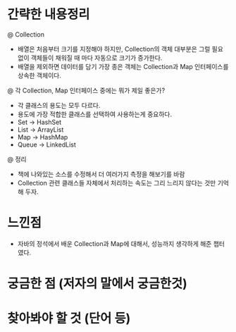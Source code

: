 # 간략한 내용정리

@ Collection
- 배열은 처음부터 크기를 지정해야 하지만, Collection의 객체 대부분은 그럴 필요 없이 객체들이 채워질 때 마다 자동으로 크기가 증가한다.
- 배열을 제외하면 데이터를 담기 가장 종은 객체는 Collection과 Map 인터페이스를 상속한 객체이다.

@ 각 Collection, Map 인터페이스 중에는 뭐가 제일 좋은가?
- 각 클래스의 용도는 모두 다르다. 
- 용도에 가장 적합한 클래스를 선택하여 사용하는게 중요하다.
- Set -> HashSet
- List -> ArrayList
- Map -> HashMap
- Queue -> LinkedList

@ 정리
- 책에 나와있는 소스를 수정해서 더 여러가지 측정을 해보기를 바람
- Collection 관련 클래스들 자체에서 처리하는 속도는 그리 느리지 않다는 것만 기억해 두자.

# 느낀점
- 자바의 정석에서 배운 Collection과 Map에 대해서, 성능까지 생각하게 해준 챕터였다.

# 궁금한 점 (저자의 말에서 궁금한것)


# 찾아봐야 할 것 (단어 등)
